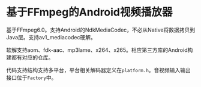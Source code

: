 # 基于FFmpeg的Android视频播放器

基于FFmpeg6.0。支持Android的NdkMediaCodec，不必从Native将数据拷贝到Java层。支持av1_mediacodec硬解。



软解支持aom、fdk-aac、mp3lame、x264、x265。相应第三方库的Android构建都有对应的仓库。



代码支持结构支持多平台，平台相关解码器定义在`platform.h`。音视频输入输出接口位于`Factory`中。
